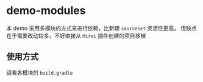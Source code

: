 # demo-modules
 本 demo 采用多模块的方式来进行依赖，比新建 `sourceSet` 灵活性更高，
 但缺点在于需要改动较多，不好直接从 `Mirai` 插件创建的项目移植

## 使用方式
 请看各模块的 `build.gradle`